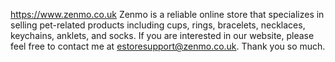 https://www.zenmo.co.uk
Zenmo is a reliable online store that specializes in selling pet-related products including cups, rings, bracelets, necklaces, keychains, anklets, and socks.
If you are interested in our website, please feel free to contact me at estoresupport@zenmo.co.uk.
Thank you so much.

